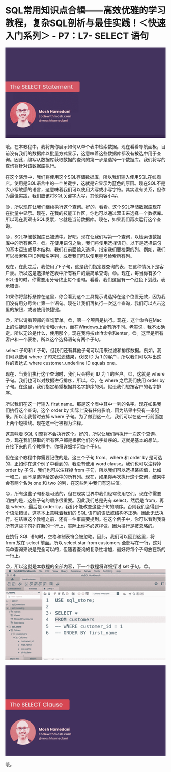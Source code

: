 # SQL常用知识点合辑——高效优雅的学习教程，复杂SQL剖析与最佳实践！＜快速入门系列＞ - P7：L7- SELECT 语句 

![](img/3ac0cd0bdd7339c70521bd045805fd1d_0.png)

哦。在本教程中，我将向你展示如何从单个表中检索数据。现在看看导航面板，目前没有我们的数据库以批量方式显示，这意味着这些数据库都没有被选中用于查询。因此，编写从数据库获取数据的查询的第一步是选择一个数据库。我们将写的查询将针对该数据库执行。

在这个演示中，我们将使用这个SQL存储数据库，所以我们输入使用SQL在线商店。使用是SQL语言中的一个关键字，这就是它显示为蓝色的原因。现在SQL不是大小写敏感的语言，这意味着我们可以使用大写或小写字符。其实没有关系，但作为最佳实践，我们应该将SQL关键字大写，其他内容小写。

😊，所以现在让我们继续执行这个查询。好的，看看。这个SQL存储数据库现在在批量中显示。现在，在我的技能工作区，你也可以通过双击来选择一个数据库。所以现在我双击SQL发票，它就是当前数据库。现在，如果我们再次运行这个查询。

😊，SQL存储数据库已被选中。好吧。现在让我们写第一个查询，以检索该数据库中的所有客户。😊。在使用语句之后，我们将使用选择语句。以下是选择语句的基本语法或基本结构，我们在前面输入选择，指定我们要检索的列。例如，我们可以检索客户ID列和名字列，或者我们可以使用星号检索所有列。

现在，在此之后，我使用了F子句，这是我们指定要查询的表，在这种情况下是客户表。所以这是选择给定表中所有客户的最简单查询。😊。现在，每当你有多个SQL语句时，你需要用分号终止每个语句。看看，我们这里有一个红色下划线，表示错误。

如果你将鼠标悬停在这里，你会看到这个工具提示说选择在这个位置无效，因为我们没有用分号终止第一个语句。现在让我们再执行一次这个查询，我们可以点击这里的按钮，或者使用快捷键。

😊，所以请看顶部的查询菜单。😊，第一个项目是执行。现在，这个命令在Mac上的快捷键是shift命令和enter，而在Windows上会有所不同。老实说，我不太确定。所以无论是什么，使用那个。现在我将按shift命令和enter。😊。这里是所有客户和一个表格。所以这个选择语句有两个子句。

select 子句和 f 子句，但我们还有其他子句可以用来过滤和排序数据。例如，我们可以使用 where 子句来过滤结果，获取 ID 为 1 的客户，所以我们可以写出这样的表达式 where customer_underline ID equals one。

现在，当我们执行这个查询时，我们只会得到 ID 为 1 的客户。😊，这就是 where 子句。我们也可以对数据进行排序，所以。😊，在 where 之后我们使用 order by 子句。在这里，我们指定希望根据其名字排序的列。假设我们想按客户的名字排序。

所以我们在这一行输入 first name。那是这个表中其中一列的名字。现在如果我们执行这个查询，这个 order by 实际上没有任何影响，因为结果中只有一条记录。所以让我暂时去掉 where 子句。为了做到这一点，我们可以在这一行前面加上两个短横线。现在这一行被视为注释。

这意味着 SQL 引擎将不会执行这个。好的，所以让我们再执行一次这个查询。😊，现在我们获取的所有客户都是根据他们的名字排序的。这就是基本的想法。在接下来的几个教程中，你将详细学习每个子句。

但在这个教程中你需要记住的是，这三个子句 from、where 和 order by 是可选的，正如你在这个例子中看到的，我没有使用 word clause。我们也可以注释掉 order by 子句，我们也可以注释掉 from 子句，所以我们可以选择某些值，比如一和二，而不是选择给定表中的所有列。现在，如果你再次执行这个查询，结果中会有两个名为 one 和 two 的列，在这些列中我们有这些值。

😊，所有这些子句都是可选的，但在现实世界中我们经常使用它们。现在你需要明白的是，这些子句的顺序很重要。因此我们总是先有 select，然后是 from，再是 where，最后是 order by，我们不能改变这些子句的顺序。否则我们会得到一个语法错误，这基本上意味着我们的 SQL 语句的语法或结构不正确，因此无法执行。在结束这个教程之前，还有一件事需要提到。在这个例子中，你可以看到我将所有这些子句列在新的一行上，实际上你不必这样做，因为换行是被忽略的。

在执行 SQL 语句时，空格和制表符会被忽略。因此，我们可以回到这里，将 from 放在 select 前面。所以 select star from customers 全部写在一行，这对简单查询来说是完全可以的，但随着查询的复杂性增加，最好将每个子句放在新的一行上。

😊，所以这就是本教程的全部内容，下一个教程将详细探讨 set 子句。😊。![](img/3ac0cd0bdd7339c70521bd045805fd1d_2.png)

![](img/3ac0cd0bdd7339c70521bd045805fd1d_3.png)

哦。

